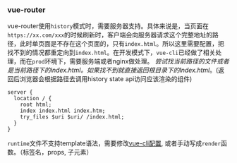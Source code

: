 

### vue-router

vue-router使用`history`模式时，需要服务器支持。具体来说是，当页面在`https://xx.com/xxx`的时候刷新时，客户端会向服务器请求这个完整地址的路径，此时单页面是不存在这个页面的，只有`index.html`。所以这里需要配置，把找不到的情况都重定向到`index.html`。在开发模式下，`vue-cli`已经做了相关处理，而在`prod`环境下，需要服务端或者nginx做处理。
*尝试找当前路径的文件或者是当前路径下的index.html。如果找不到就直接返回根目录下的Index.html*。(返回后浏览器会根据路径去调用history state api访问应该渲染的组件)
```
server {
  location / {
    root html;
    index index.html index.htm;
    try_files $uri $uri/ /index.html;
  }
}

```

`runtime`文件不支持template语法，需要修改[vue-cli配置](https://cli.vuejs.org/zh/config/#runtimecompiler), 或者手动写成`render`函数。（标签名，props, 子元素）